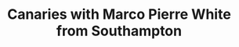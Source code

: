 ---
category: mediterranean
title: Canaries with Marco Pierre White from Southampton
class: canaries-with-marco-pierre-white-from-southampton
cruiseline: P&O Cruises - Ventura
special-info: Last minute special offer
price: 689
nights: 11
cruise-url: http://www.planetcruise.co.uk/po-cruises/ventura/16-october-2016/97478?utm_medium=referral&utm_source=secret-escapes&utm_campaign=website
---
